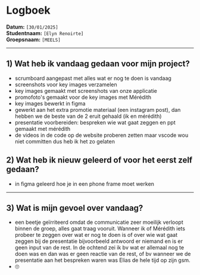 # Logboek

**Datum:** `[30/01/2025]`  
**Studentnaam:** `[Elyn Renoirte]`  
**Groepsnaam:** `[MEELS]`

---

## 1) Wat heb ik vandaag gedaan voor mijn project?

- scrumboard aangepast met alles wat er nog te doen is vandaag
- screenshots voor key images verzamelen
- key images gemaakt met screenshots van onze applicatie
- promofoto's gemaakt voor de key images met Mérédith
- key images bewerkt in figma
- gewerkt aan het extra promotie materiaal (een instagram post), dan hebben we de beste van de 2 eruit gehaald (ik en mérédith)
- presentatie voorbereiden: bespreken wie wat gaat zeggen en ppt gemaakt met mérédith
- de videos in de code op de website proberen zetten maar vscode wou niet committen dus heb ik het zo gelaten

## 2) Wat heb ik nieuw geleerd of voor het eerst zelf gedaan?
- in figma geleerd hoe je in een phone frame moet werken
---

## 3) Wat is mijn gevoel over vandaag?
- een beetje geïrriteerd omdat de communicatie zeer moeilijk verloopt binnen de groep, alles gaat traag vooruit. Wanneer ik of Mérédith iets probeer te zeggen over wat er nog te doen is of over wie wat gaat zeggen bij de presentatie bijvoorbeeld antwoord er niemand en is er geen input van de rest. In de ochtend zei ik bv wat er allemaal nog te doen was en dan was er geen reactie van de rest, of bv wanneer we de presentatie aan het bespreken waren was Elias de hele tijd op zijn gsm.
- 🙄
